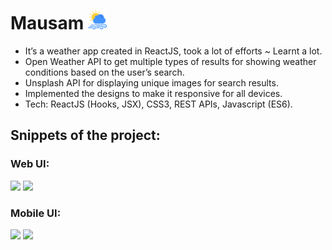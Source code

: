 # Mausam <img src="https://github.com/saumyadubeyy/mausam/blob/master/src/assets/logo.png" width="30px" height="30px" />

- It’s a weather app created in ReactJS, took a lot of efforts ~ Learnt a lot.
- Open Weather API to get multiple types of results for showing weather conditions based on the user’s search.
- Unsplash API for displaying unique images for search results.
- Implemented the designs to make it responsive for all devices.
- Tech: ReactJS (Hooks, JSX), CSS3, REST APIs, Javascript (ES6).

## Snippets of the project: 

<p align="center">
  <h3 align="left">Web UI:</h3>
  <img src="https://user-images.githubusercontent.com/56453693/159184250-1a6608d7-4040-42b7-a1bb-1bc01480ca4f.png" />
  <img src="https://user-images.githubusercontent.com/56453693/159184265-dfa91068-3213-4112-ad6a-8c84f357bf3b.png" />
  <h3 align="left">Mobile UI:</h3>
  <img src="https://user-images.githubusercontent.com/56453693/159184273-0130148f-3d96-4034-b4de-730072c95b08.png" />
  <img src="https://user-images.githubusercontent.com/56453693/159184401-8b96cf02-2bcd-467f-9839-a5f7783b7b47.png" />
</p>
  
